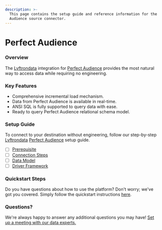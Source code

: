 ```yaml
---
description: >-
  This page contains the setup guide and reference information for the Perfect
  Audience source connector.
---
```


# Perfect Audience

### Overview

The [Lyftrondata](https://www.lyftrondata.com/) integration for [Perfect Audience](None/) provides the most natural way to access data while requiring no engineering.

### Key Features

* Comprehensive incremental load mechanism.
* Data from Perfect Audience is available in real-time.
* ANSI SQL is fully supported to query data with ease.
* Ready to query Perfect Audience relational schema model.

### Setup Guide

To connect to your destination without engineering, follow our step-by-step [Lyftrondata](https://www.lyftrondata.com/) [Perfect Audience](None/) setup guide.

* [ ] [Prerequisite](prerequisite.md)
* [ ] [Connection Steps](connection-steps.md)
* [ ] [Data Model](data-model/erd.md)
* [ ] [Driver Framework](driver-framework/)

### Quickstart Steps

Do you have questions about how to use the platform? Don't worry; we've got you covered. Simply follow the quickstart instructions [here](../../).

### Questions? <a href="#questions" id="questions"></a>

We're always happy to answer any additional questions you may have! [Set up a meeting with our data experts.](https://www.lyftrondata.com/book-a-meeting/)
